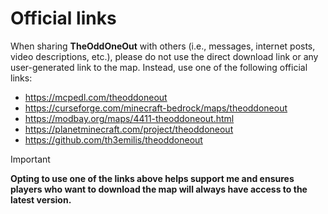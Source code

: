 # Official links

When sharing **TheOddOneOut** with others (i.e., messages, internet posts, video descriptions, etc.), please do not use the direct download link or any user-generated link to the map. Instead, use one of the following official links:
- https://mcpedl.com/theoddoneout
- https://curseforge.com/minecraft-bedrock/maps/theoddoneout
- https://modbay.org/maps/4411-theoddoneout.html
- https://planetminecraft.com/project/theoddoneout
- https://github.com/th3emilis/theoddoneout

> [!IMPORTANT]
> **Opting to use one of the links above helps support me and ensures players who want to download the map will always have access to the latest version.**
